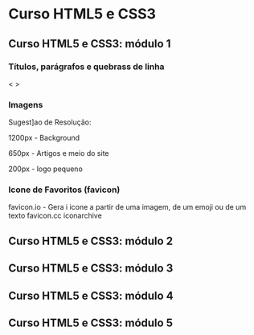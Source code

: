 # Curso HTML5 e CSS3

## Curso HTML5 e CSS3: módulo 1

### Títulos, parágrafos e quebrass de linha

&lt; &gt;

### Imagens

Sugest]ao de Resolução:

1200px - Background

650px - Artigos e meio do site

200px - logo pequeno


### Icone de Favoritos (favicon)

favicon.io - Gera i icone a partir de uma imagem, de um emoji ou de um texto
favicon.cc
iconarchive

## Curso HTML5 e CSS3: módulo 2

## Curso HTML5 e CSS3: módulo 3

## Curso HTML5 e CSS3: módulo 4

## Curso HTML5 e CSS3: módulo 5
